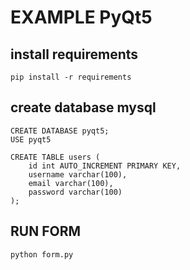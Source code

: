 # EXAMPLE PyQt5

## install requirements
```
pip install -r requirements
```

## create database mysql
```
CREATE DATABASE pyqt5;
USE pyqt5

CREATE TABLE users (
    id int AUTO_INCREMENT PRIMARY KEY,
    username varchar(100),
    email varchar(100),
    password varchar(100)
);
```

## RUN FORM
```
python form.py
```
